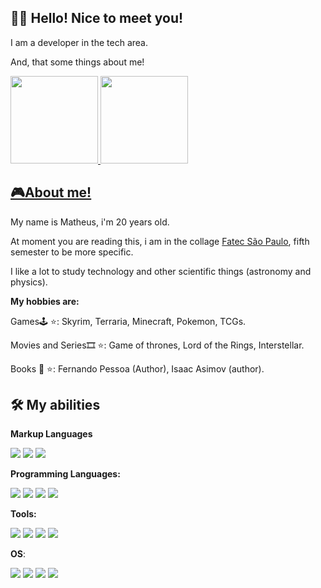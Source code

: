 
## 👨‍💻 Hello! Nice to meet you!
I am a developer in the tech area. 

And, that some things about me!

<div>
  <a href="https://github.com/techmths">
  <img height="140em" src="https://github-readme-stats.vercel.app/api?username=techmths&show_icons=true&theme=dark&include_all_commits=true&count_private=true"/>
  <img height="140em" src="https://github-readme-stats.vercel.app/api/top-langs/?username=techmths&layout=compact&langs_count=16&theme=dark"/>
</div>

## 🎮About me!
<div>
  <a>
  My name is Matheus, i'm 20 years old.
  
  At moment you are reading this, i am in the collage [Fatec São Paulo](https://www.fatecsp.br/), fifth semester to be more specific.
  
  I like a lot to study technology and other scientific things (astronomy and physics).
  
  **My hobbies are:**
  
  Games🕹 ⭐: Skyrim, Terraria, Minecraft, Pokemon, TCGs.
  
  Movies and Series🎞 ⭐: Game of thrones, Lord of the Rings, Interstellar.
  
  Books 📕 ⭐: Fernando Pessoa (Author), Isaac Asimov (author).
  </a>
</div>

## 🛠 My abilities

**Markup Languages**

<div>
  <img src = "https://img.shields.io/badge/HTML5-E34F26?style=for-the-badge&logo=html5&logoColor=white">
  <img src = "https://img.shields.io/badge/CSS3-1572B6?style=for-the-badge&logo=css3&logoColor=white">
  <img src = "https://img.shields.io/badge/-bootstrap-0D1117?style=for-the-badge&logo=bootstrap&labelColor=0D1117">
</div>

**Programming Languages:**

<div>
  <img src = "https://img.shields.io/badge/python-3670A0?style=for-the-badge&logo=python&logoColor=ffdd54">
  
  <img src = "https://img.shields.io/badge/C-00599C?style=for-the-badge&logo=c&logoColor=white">
  
  <img src = "https://img.shields.io/badge/C%2B%2B-00599C?style=for-the-badge&logo=c%2B%2B&logoColor=white">
  
  <img src = "https://img.shields.io/badge/java-%23ED8B00.svg?style=for-the-badge&logo=openjdk&logoColor=white">
</div>

**Tools:** 
<div>
  <img src = "https://img.shields.io/badge/MySQL-00000F?style=for-the-badge&logo=mysql&logoColor=white">
  
  <img src="https://img.shields.io/badge/SQLite-000?style=for-the-badge&logo=sqlite&logoColor=07405E">
  
  <img src="https://img.shields.io/badge/GIT-E44C30?style=for-the-badge&logo=git&logoColor=white">

  <img src="https://img.shields.io/badge/flask-%23000.svg?style=for-the-badge&logo=flask&logoColor=white">

</div>

**OS**:
<div>
  <img src="https://img.shields.io/badge/Linux-000?style=for-the-badge&logo=linux&logoColor=FCC624">

  <img src="https://img.shields.io/badge/Ubuntu-35495E?style=for-the-badge&logo=ubuntu&logoColor=2CA5E0">

  <img src="https://img.shields.io/badge/Windows-000?style=for-the-badge&logo=windows&logoColor=2CA5E0">

  <img src="https://img.shields.io/badge/Android-3DDC84?style=for-the-badge&logo=android&logoColor=white">
</div>

